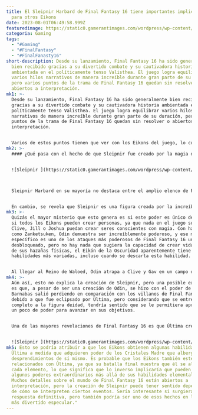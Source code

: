 ```yaml
---
title: El Sleipnir Harbard de Final Fantasy 16 tiene importantes implicaciones
  para otros Eikons
date: 2023-08-01T06:49:58.999Z
featuredimage: https://static0.gamerantimages.com/wordpress/wp-content/uploads/2023/07/final-fantasy-16-barnabas-and-sleipnir.jpg?q=50&fit=contain&w=1140&h=&dpr=1.5
categoria: Gaming
tags:
  - "#Gaming"
  - "#FinalFantasy"
  - "#FinalFanasty16"
short-description: Desde su lanzamiento, Final Fantasy 16 ha sido generalmente
  bien recibido gracias a su divertido combate y su cautivadora historia
  ambientada en el políticamente tenso Valisthea. El juego logra equilibrar
  varios hilos narrativos de manera increíble durante gran parte de su duración,
  pero varios puntos de la trama de Final Fantasy 16 quedan sin resolver o
  abiertos a interpretación.
mk1: >-
  Desde su lanzamiento, Final Fantasy 16 ha sido generalmente bien recibido
  gracias a su divertido combate y su cautivadora historia ambientada en el
  políticamente tenso Valisthea. El juego logra equilibrar varios hilos
  narrativos de manera increíble durante gran parte de su duración, pero varios
  puntos de la trama de Final Fantasy 16 quedan sin resolver o abiertos a
  interpretación.


  Varios de estos puntos tienen que ver con los Eikons del juego, lo cual es sorprendente dado su importancia para la trama. A pesar de obtener muchas respuestas sobre su propósito, Final Fantasy 16 también carece de una explicación sobre cosas como la ubicación de Leviathan y un poder específico que destaca como increíblemente extraño.
mk2: >-
  #### ¿Qué pasa con el hecho de que Sleipnir fue creado por la magia de Odin?


  ![Sleipnir ](https://static0.gamerantimages.com/wordpress/wp-content/uploads/2023/07/final_fantasy_xvi_20230625172636.jpg?q=50&fit=crop&w=1500&dpr=1.5 "Sleipnir ")



  Sleipnir Harbard en su mayoría no destaca entre el amplio elenco de Final Fantasy 16 porque pasa la mayor parte de su tiempo simplemente cumpliendo su papel como mano derecha del Rey Barnabas, pero en ocasiones se muestra como un enemigo imponente debido a su fuerza bruta cuando su apariencia sugiere lo contrario. A pesar de carecer de habilidades Eikónicas, todavía puede plantarle cara a Clive durante su pelea, y luego se descubre que su poder aparentemente inhumano se debe a que en realidad no es humano.


  En cambio, se revela que Sleipnir es una figura creada por la increíblemente poderosa versión de Odin en Final Fantasy 16 con magia, cuando multitudes de copias atacan a Clive y sus amigos. Después de esta revelación, este punto de la trama parece dejarse de lado, aunque plantea más preguntas de las que responde. No solo pone en duda cómo fue tan poderoso el Sleipnir original, sino que también revela de pasada que los Eikons pueden crear personas antes de ser desechado.
mk3: >-
  Quizás el mayor misterio que esto genera es si este poder es único de Odin o
  si todos los Eikons pueden crear personas, ya que nada en el juego sugiere que
  Clive, Jill o Joshua puedan crear seres conscientes con magia. Con habilidades
  como Zanketsuken, Odin demuestra ser increíblemente poderoso, y ese movimiento
  específico es uno de los ataques más poderosos de Final Fantasy 16 una vez
  desbloqueado, pero no hay nada que sugiera la capacidad de crear vida. Además
  de sus hazañas físicas, el Eikón de la Oscuridad aparentemente tiene las
  habilidades más variadas, incluso cuando se descarta esta habilidad.


  Al llegar al Reino de Waloed, Odin atrapa a Clive y Gav en un campo de fuerza que se extiende desde la ciudad abandonada de Eistla hasta la enorme torre que Clive asciende antes de luchar contra Barnabas. Este poder solo se utiliza en esa instancia específica, pero es algo más fácil de explicar porque parece que se alimenta de algún modo del elemento de la Oscuridad.
mk4: >-
  Aún así, esto no explica la creación de Sleipnir, pero una posible explicación
  es que, a pesar de ser una creación de Odin, se hizo con el poder de Última.
  Barnabas salió perdiendo en comparación con los villanos de Final Fantasy 16
  debido a que fue eclipsado por Última, pero considerando que se entregó por
  completo a la figura deidad, tendría sentido que se le permitiera aprovechar
  un poco de poder para avanzar en sus objetivos.


  Una de las mayores revelaciones de Final Fantasy 16 es que Última creó a la humanidad con su gente como una raza vasalla para hacer que Valisthea fuera más habitable para ellos. Esto significa que tendría sentido que Barnabas se valiera de su poder para crear a otra persona, pero también hay otra línea de razonamiento que puede explicar cómo Sleipnir pudo haber sido creado sin la ayuda de Última.


  ![Sleipnir ](https://static0.gamerantimages.com/wordpress/wp-content/uploads/2023/07/final-fantasy-16-barnabas-and-sleipnir.jpg?q=50&fit=contain&w=1140&h=&dpr=1.5 "Sleipnir ")
mk5: Esto se podría atribuir a que los Eikons obtienen algunas habilidades de
  Última a medida que adquieren poder de los Cristales Madre que albergan los
  desprendimientos de sí mismo. Es probable que los Eikons también estén
  relacionados con Última, ya que su batalla final muestra que él se alimenta de
  cada elemento, lo que significa que lo inverso implicaría que pueden utilizar
  algunos poderes extraordinarios más allá de sus habilidades elementales.
  Muchos detalles sobre el mundo de Final Fantasy 16 están abiertos a
  interpretación, pero la creación de Sleipnir puede tener sentido dependiendo
  de cómo se interpreten ciertos eventos. Sería interesante si surgiera una
  respuesta definitiva, pero también podría ser uno de esos hechos en los que es
  más divertido especular."
---
```

